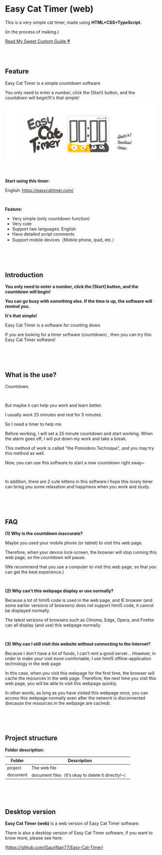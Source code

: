 # Easy Cat Timer (web)

This is a very simple cat timer, made using **HTML+CSS+TypeScript**.

(in the process of making.)

[Read My Sweet Custom Guide 💗](./mew-guide.md)

<br/>

<br/>

## Feature

Easy Cat Timer is a simple countdown software.

You only need to enter a number, click the [Start] button, and the countdown will begin!It's that simple!

![image](document/image/en.png)

<br/>

**Start using this timer:**

English:  https://easycattimer.com/

<br/>

**Feature:**

- Very simple (only countdown function)
- Very cute
- Support two languages: English
- Have detailed script comments
- Support mobile devices（Mobile phone, ipad, etc.）

<br/>

<br/>

<br/>

## Introduction

**You only need to enter a number, click the [Start] button, and the countdown will begin!**

**You can go busy with something else. If the time is up, the software will remind you.**

**It's that simple!**

Easy Cat Timer is a software for counting down.

If you are looking for a timer software (countdown) , then you can try this Easy Cat Timer software!

<br/>

<br/>

<br/>

## What is the use?

Countdown.

<br/>

But maybe it can help you work and learn better.

I usually work 25 minutes and rest for 5 minutes.

So I need a timer to help me.

Before working, I will set a 25 minute countdown and start working. When the alarm goes off, I will put down my work and take a break.

This method of work is called "the Pomodoro Technique", and you may try this method as well.

Now, you can use this software to start a new countdown right away~

<br/>

In addition, there are 2 cute kittens in this software.I hope this lovely timer can bring you some relaxation and happiness when you work and study.

<br/>

<br/>

<br/>

## FAQ

**(1)  Why is the countdown inaccurate?**

Maybe you used your mobile phone (or tablet) to visit this web page.

Therefore, when your device lock-screen, the browser will stop running this web page, so the countdown will pause.

(We recommend that you use a computer to visit this web page, so that you can get the best experience.)

<br/>

**(2)  Why can't this webpage display or use normally?**

Because a lot of html5 code is used in the web page, and IE browser (and some earlier versions of browsers) does not support html5 code, it cannot be displayed normally.

The latest versions of browsers such as Chrome, Edge, Opera, and Firefox can all display (and use) this webpage normally.

<br/>

**(3)  Why can I still visit this website without connecting to the Internet?**

Because I don't have a lot of funds, I can't rent a good server... However, in order to make your visit more comfortable, I use html5 offline-application technology in the web page.

In this case, when you visit this webpage for the first time, the browser will cache the resources in the web page. Therefore, the next time you visit this web page, you will be able to visit this webpage quickly.

In other words, as long as you have visited this webpage once, you can access this webpage normally even after the network is disconnected (because the resources in the webpage are cached).

<br/>

<br/>

<br/>

## Project structure

**Folder description:**

| Folder   | Description                                         |
| -------- | --------------------------------------------------- |
| project  | The web file                                        |
| document | document files（It’s okay to delete it directly!~） |

<br/>

<br/>

<br/>

## Desktop version

**Easy Cat Timer (web)** is a web version of Easy Cat Timer software.

There is also a desktop version of Easy Cat Timer software, if you want to know more, please see here:

(https://github.com/GauriNair77/Easy-Cat-Timer)

<br/>

<br/>

<br/>
